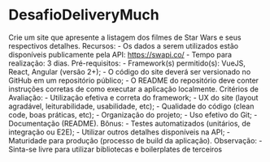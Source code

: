 # DesafioDeliveryMuch
Crie um site que apresente a listagem dos filmes de Star Wars e seus respectivos detalhes. 
Recursos: - Os dados a serem utilizados estão disponíveis publicamente pela API: https://swapi.co/ - Tempo para realização: 3 dias. Pré-requisitos: - Framework(s) permitido(s): VueJS, React, Angular (versão 2+); - O código do site deverá ser versionado no GitHub em um repositório público; - O README do repositório deve conter instruções corretas de como executar a aplicação localmente. Critérios de Avaliação: - Utilização efetiva e correta do framework; - UX do site (layout agradável, leiturabilidade, usabilidade, etc); - Qualidade do código (clean code, boas práticas, etc); - Organização do projeto; - Uso efetivo do Git; - Documentação (README). Bônus: - Testes automatizados (unitários, de integração ou E2E); - Utilizar outros detalhes disponíveis na API; - Maturidade para produção (processo de build da aplicação). Observação: - Sinta-se livre para utilizar bibliotecas e boilerplates de terceiros
